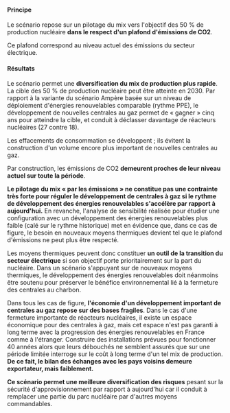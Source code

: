 #### Principe

Le scénario repose sur un pilotage du mix vers l'objectif des 50 % de production nucléaire **dans le respect d'un plafond d'émissions de CO2**.

Ce plafond correspond au niveau actuel des émissions du secteur électrique.

#### Résultats

Le scénario permet une **diversification du mix de production plus rapide**. La cible des 50 % de production nucléaire peut être atteinte en 2030. Par rapport à la variante du scénario Ampère basée sur un niveau de déploiement d'énergies renouvelables comparable (rythme PPE), le développement de nouvelles centrales au gaz permet de « gagner » cinq ans pour atteindre la cible, et conduit à déclasser davantage de réacteurs nucléaires (27 contre 18).

Les effacements de consommation se développent ; ils évitent la construction d'un volume encore plus important de nouvelles centrales au gaz.

Par construction, les émissions de CO2 **demeurent proches de leur niveau actuel sur toute la période**.

**Le pilotage du mix « par les émissions » ne constitue pas une contrainte très forte pour réguler le développement de centrales à gaz si le rythme de développement des énergies renouvelables s'accélère par rapport à aujourd'hui.** En revanche, l'analyse de sensibilité réalisée pour étudier une configuration avec un développement des énergies renouvelables plus faible (calé sur le rythme historique) met en évidence que, dans ce cas de figure, le besoin en nouveaux moyens thermiques devient tel que le plafond d'émissions ne peut plus être respecté.

Les moyens thermiques peuvent donc constituer **un outil de la transition du secteur électrique** si son objectif porte prioritairement sur la part du nucléaire. Dans un scénario s'appuyant sur de nouveaux moyens thermiques, le développement des énergies renouvelables doit néanmoins être soutenu pour préserver le bénéfice environnemental lié à la fermeture des centrales au charbon.

Dans tous les cas de figure, **l'économie d'un développement important de centrales au gaz repose sur des bases fragiles**. Dans le cas d'une fermeture importante de réacteurs nucléaires, il existe un espace économique pour des centrales à gaz, mais cet espace n'est pas garanti à long terme avec la progression des énergies renouvelables en France comme à l'étranger. Construire des installations prévues pour fonctionner 40 années alors que leurs débouchés ne semblent assurés que sur une période limitée interroge sur le coût à long terme d'un tel mix de production. **De ce fait, le bilan des échanges avec les pays voisins demeure exportateur, mais faiblement.**

**Ce scénario permet une meilleure diversification des risques** pesant sur la sécurité d'approvisionnement par rapport à aujourd'hui car il conduit à remplacer une partie du parc nucléaire par d'autres moyens commandables.
